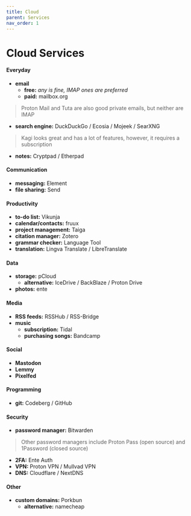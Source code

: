 ```yaml
---
title: Cloud
parent: Services
nav_order: 1
---
```

# Cloud Services

#### Everyday

- **email** 
	- **free:** *any is fine, IMAP ones are preferred*
	- **paid:** mailbox.org

> Proton Mail and Tuta are also good private emails, but neither are IMAP

- **search engine:** DuckDuckGo / Ecosia / Mojeek / SearXNG

> Kagi looks great and has a lot of features, however, it requires a subscription

- **notes:** Cryptpad / Etherpad

#### Communication

- **messaging:** Element
- **file sharing:** Send

#### Productivity

- **to-do list:** Vikunja
- **calendar/contacts:** fruux
- **project management:** Taiga
- **citation manager:** Zotero
- **grammar checker:** Language Tool
- **translation:** Lingva Translate / LibreTranslate

#### Data

- **storage:** pCloud
	- **alternative:** IceDrive / BackBlaze / Proton Drive
- **photos:** ente

#### Media

- **RSS feeds:** RSSHub / RSS-Bridge
- **music** 
	- **subscription:** Tidal
	- **purchasing songs:** Bandcamp

#### Social

- **Mastodon**
- **Lemmy**
- **Pixelfed**

#### Programming

- **git:** Codeberg / GitHub

#### Security

- **password manager:** Bitwarden

> Other password managers include Proton Pass (open source) and 1Password (closed source)

- **2FA:** Ente Auth
- **VPN:** Proton VPN / Mullvad VPN
- **DNS:** Cloudflare / NextDNS

#### Other

- **custom domains:** Porkbun
	- **alternative:** namecheap
